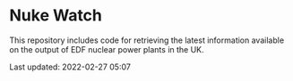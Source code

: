 # Nuke Watch

This repository includes code for retrieving the latest information available on the output of EDF nuclear power plants in the UK.

Last updated: 2022-02-27 05:07